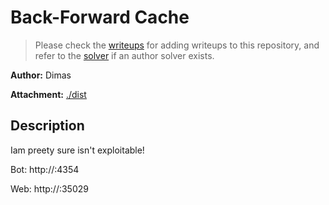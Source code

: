 # Back-Forward Cache

> Please check the [writeups](./writeups/) for adding writeups to this repository, and refer to the [solver](./solver/) if an author solver exists.

**Author:** Dimas

**Attachment:** [./dist](./dist)


## Description
Iam preety sure isn't exploitable!

Bot: http://:4354

Web: http://:35029